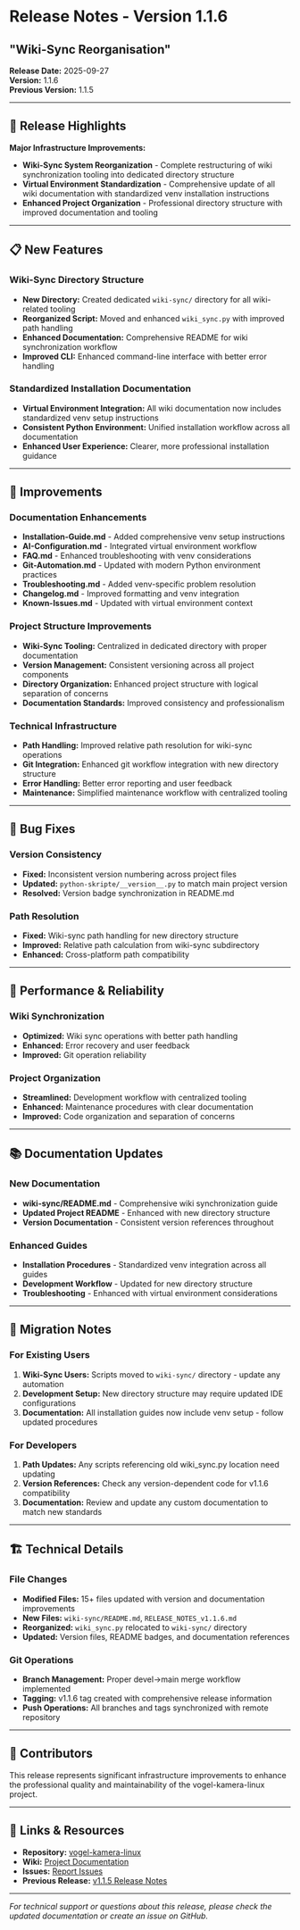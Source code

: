# Release Notes - Version 1.1.6
## "Wiki-Sync Reorganisation"

**Release Date:** 2025-09-27  
**Version:** 1.1.6  
**Previous Version:** 1.1.5

---

## 🎯 Release Highlights

**Major Infrastructure Improvements:**
- **Wiki-Sync System Reorganization** - Complete restructuring of wiki synchronization tooling into dedicated directory structure
- **Virtual Environment Standardization** - Comprehensive update of all wiki documentation with standardized venv installation instructions
- **Enhanced Project Organization** - Professional directory structure with improved documentation and tooling

---

## 📋 New Features

### Wiki-Sync Directory Structure
- **New Directory:** Created dedicated `wiki-sync/` directory for all wiki-related tooling
- **Reorganized Script:** Moved and enhanced `wiki_sync.py` with improved path handling
- **Enhanced Documentation:** Comprehensive README for wiki synchronization workflow
- **Improved CLI:** Enhanced command-line interface with better error handling

### Standardized Installation Documentation
- **Virtual Environment Integration:** All wiki documentation now includes standardized venv setup instructions
- **Consistent Python Environment:** Unified installation workflow across all documentation
- **Enhanced User Experience:** Clearer, more professional installation guidance

---

## 🔧 Improvements

### Documentation Enhancements
- **Installation-Guide.md** - Added comprehensive venv setup instructions
- **AI-Configuration.md** - Integrated virtual environment workflow
- **FAQ.md** - Enhanced troubleshooting with venv considerations  
- **Git-Automation.md** - Updated with modern Python environment practices
- **Troubleshooting.md** - Added venv-specific problem resolution
- **Changelog.md** - Improved formatting and venv integration
- **Known-Issues.md** - Updated with virtual environment context

### Project Structure Improvements
- **Wiki-Sync Tooling:** Centralized in dedicated directory with proper documentation
- **Version Management:** Consistent versioning across all project components
- **Directory Organization:** Enhanced project structure with logical separation of concerns
- **Documentation Standards:** Improved consistency and professionalism

### Technical Infrastructure
- **Path Handling:** Improved relative path resolution for wiki-sync operations
- **Git Integration:** Enhanced git workflow integration with new directory structure
- **Error Handling:** Better error reporting and user feedback
- **Maintenance:** Simplified maintenance workflow with centralized tooling

---

## 🐛 Bug Fixes

### Version Consistency
- **Fixed:** Inconsistent version numbering across project files
- **Updated:** `python-skripte/__version__.py` to match main project version
- **Resolved:** Version badge synchronization in README.md

### Path Resolution
- **Fixed:** Wiki-sync path handling for new directory structure  
- **Improved:** Relative path calculation from wiki-sync subdirectory
- **Enhanced:** Cross-platform path compatibility

---

## 🚀 Performance & Reliability

### Wiki Synchronization
- **Optimized:** Wiki sync operations with better path handling
- **Enhanced:** Error recovery and user feedback
- **Improved:** Git operation reliability

### Project Organization  
- **Streamlined:** Development workflow with centralized tooling
- **Enhanced:** Maintenance procedures with clear documentation
- **Improved:** Code organization and separation of concerns

---

## 📚 Documentation Updates

### New Documentation
- **wiki-sync/README.md** - Comprehensive wiki synchronization guide
- **Updated Project README** - Enhanced with new directory structure
- **Version Documentation** - Consistent version references throughout

### Enhanced Guides
- **Installation Procedures** - Standardized venv integration across all guides
- **Development Workflow** - Updated for new directory structure
- **Troubleshooting** - Enhanced with virtual environment considerations

---

## 🔄 Migration Notes

### For Existing Users
1. **Wiki-Sync Users:** Scripts moved to `wiki-sync/` directory - update any automation
2. **Development Setup:** New directory structure may require updated IDE configurations
3. **Documentation:** All installation guides now include venv setup - follow updated procedures

### For Developers
1. **Path Updates:** Any scripts referencing old wiki_sync.py location need updating
2. **Version References:** Check any version-dependent code for v1.1.6 compatibility
3. **Documentation:** Review and update any custom documentation to match new standards

---

## 🏗️ Technical Details

### File Changes
- **Modified Files:** 15+ files updated with version and documentation improvements
- **New Files:** `wiki-sync/README.md`, `RELEASE_NOTES_v1.1.6.md`  
- **Reorganized:** `wiki_sync.py` relocated to `wiki-sync/` directory
- **Updated:** Version files, README badges, and documentation references

### Git Operations
- **Branch Management:** Proper devel→main merge workflow implemented
- **Tagging:** v1.1.6 tag created with comprehensive release information
- **Push Operations:** All branches and tags synchronized with remote repository

---

## 🎉 Contributors

This release represents significant infrastructure improvements to enhance the professional quality and maintainability of the vogel-kamera-linux project.

---

## 🔗 Links & Resources

- **Repository:** [vogel-kamera-linux](https://github.com/username/vogel-kamera-linux)
- **Wiki:** [Project Documentation](https://github.com/username/vogel-kamera-linux/wiki)
- **Issues:** [Report Issues](https://github.com/username/vogel-kamera-linux/issues)
- **Previous Release:** [v1.1.5 Release Notes](RELEASE_NOTES_v1.1.5.md)

---

*For technical support or questions about this release, please check the updated documentation or create an issue on GitHub.*